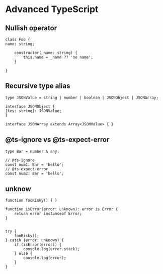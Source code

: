 # Advanced TypeScript

## Nullish operator

```
class Foo {
name: string;

    constructor(_name: string) {
        this.name = _name ?? 'no name';
    }

}
```

## Recursive type alias

```
type JSONValue = string | number | boolean | JSONObject | JSONArray;

interface JSONObject {
[key: string]: JSONValue;
}

interface JSONArray extends Array<JSONValue> { }
```

## @ts-ignore vs @ts-expect-error

```
type Bar = number & any;

// @ts-ignore
const num1: Bar = 'hello';
// @ts-expect-error
const num2: Bar = 'hello';
```

## unknow

```
function fooRisky() { }

function isError(error: unknown): error is Error {
    return error instanceof Error;
}


try {
    fooRisky();
} catch (error: unknown) {
    if (isError(error)) {
        console.log(error.stack);
    } else {
        console.log(error);
    }
}
```
